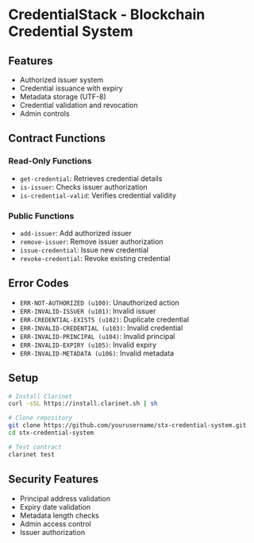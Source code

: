 # CredentialStack - Blockchain Credential System

## Features

- Authorized issuer system
- Credential issuance with expiry
- Metadata storage (UTF-8)
- Credential validation and revocation
- Admin controls

## Contract Functions

### Read-Only Functions

- `get-credential`: Retrieves credential details
- `is-issuer`: Checks issuer authorization
- `is-credential-valid`: Verifies credential validity

### Public Functions

- `add-issuer`: Add authorized issuer
- `remove-issuer`: Remove issuer authorization
- `issue-credential`: Issue new credential
- `revoke-credential`: Revoke existing credential

## Error Codes

- `ERR-NOT-AUTHORIZED (u100)`: Unauthorized action
- `ERR-INVALID-ISSUER (u101)`: Invalid issuer
- `ERR-CREDENTIAL-EXISTS (u102)`: Duplicate credential
- `ERR-INVALID-CREDENTIAL (u103)`: Invalid credential
- `ERR-INVALID-PRINCIPAL (u104)`: Invalid principal
- `ERR-INVALID-EXPIRY (u105)`: Invalid expiry
- `ERR-INVALID-METADATA (u106)`: Invalid metadata

## Setup

```bash
# Install Clarinet
curl -sSL https://install.clarinet.sh | sh

# Clone repository
git clone https://github.com/yourusername/stx-credential-system.git
cd stx-credential-system

# Test contract
clarinet test
```

## Security Features

- Principal address validation
- Expiry date validation
- Metadata length checks
- Admin access control
- Issuer authorization